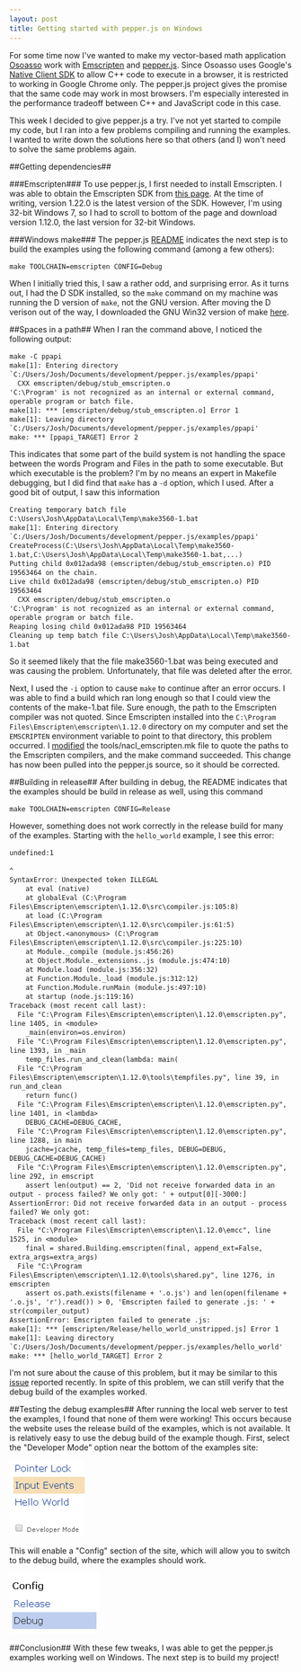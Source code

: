 ```yaml
---
layout: post
title: Getting started with pepper.js on Windows
---
```

For some time now I've wanted to make my vector-based math application [Osoasso](https://github.com/joshpeterson/osoasso) work with [Emscripten](https://github.com/kripken/emscripten/wiki) and [pepper.js](https://github.com/google/pepper.js). Since Osoasso uses Google's [Native Client SDK](https://developer.chrome.com/native-client) to allow C++ code to execute in a browser, it is restricted to working in Google Chrome only. The pepper.js project gives the promise that the same code may work in most browsers. I'm especially interested in the performance tradeoff between C++ and JavaScript code in this case.

This week I decided to give pepper.js a try. I've not yet started to compile my code, but I ran into a few problems compiling and running the examples. I wanted to write down the solutions here so that others (and I) won't need to solve the same problems again.

##Getting dependencies##

###Emscripten###
To use pepper.js, I first needed to install Emscripten. I was able to obtain the Emscripten SDK from [this page](http://kripken.github.io/emscripten-site/docs/getting_started/downloads.html). At the time of writing, version 1.22.0 is the latest version of the SDK. However, I'm using 32-bit Windows 7, so I had to scroll to bottom of the page and download version 1.12.0, the last version for 32-bit Windows.

###Windows make###
The pepper.js [README](https://github.com/google/pepper.js/blob/master/README.rst) indicates the next step is to build the examples using the following command (among a few others):

    make TOOLCHAIN=emscripten CONFIG=Debug

When I initially tried this, I saw a rather odd, and surprising error. As it turns out, I had the D SDK installed, so the `make` command on my machine was running the D version of `make`, not the GNU version. After moving the D verison out of the way, I downloaded the GNU Win32 version of make [here](http://gnuwin32.sourceforge.net/packages/make.htm).

##Spaces in a path##
When I ran the command above, I noticed the following output:

    make -C ppapi
    make[1]: Entering directory `C:/Users/Josh/Documents/development/pepper.js/examples/ppapi'
      CXX emscripten/debug/stub_emscripten.o
    'C:\Program' is not recognized as an internal or external command, operable program or batch file.
    make[1]: *** [emscripten/debug/stub_emscripten.o] Error 1
    make[1]: Leaving directory `C:/Users/Josh/Documents/development/pepper.js/examples/ppapi'
    make: *** [ppapi_TARGET] Error 2

This indicates that some part of the build system is not handling the space between the words Program and Files in the path to some executable. But which executable is the problem? I'm by no means an expert in Makefile debugging, but I did find that `make` has a `-d` option, which I used. After a good bit of output, I saw this information

    Creating temporary batch file C:\Users\Josh\AppData\Local\Temp\make3560-1.bat
    make[1]: Entering directory `C:/Users/Josh/Documents/development/pepper.js/examples/ppapi'
    CreateProcess(C:\Users\Josh\AppData\Local\Temp\make3560-1.bat,C:\Users\Josh\AppData\Local\Temp\make3560-1.bat,...)
    Putting child 0x012ada98 (emscripten/debug/stub_emscripten.o) PID 19563464 on the chain.
    Live child 0x012ada98 (emscripten/debug/stub_emscripten.o) PID 19563464
      CXX emscripten/debug/stub_emscripten.o
    'C:\Program' is not recognized as an internal or external command, operable program or batch file.
    Reaping losing child 0x012ada98 PID 19563464
    Cleaning up temp batch file C:\Users\Josh\AppData\Local\Temp\make3560-1.bat

So it seemed likely that the file make3560-1.bat was being executed and was causing the problem. Unfortunately, that file was deleted after the error.

Next, I used the `-i` option to cause `make` to continue after an error occurs. I was able to find a build which ran long enough so that I could view the contents of the make<PID>-1.bat file. Sure enough, the path to the Emscripten compiler was not quoted. Since Emscripten installed into the `C:\Program Files\Emscripten\emscripten\1.12.0` directory on my computer and set the `EMSCRIPTEN` environment variable to point to that directory, this problem occurred. I [modified](https://github.com/google/pepper.js/commit/15a802244ff71a6a792b8311866e86c1569358d2#diff-d41d8cd98f00b204e9800998ecf8427e) the tools/nacl_emscripten.mk file to quote the paths to the Emscripten compilers, and the make command succeeded. This change has now been pulled into the pepper.js source, so it should be corrected.

##Building in release##
After building in debug, the README indicates that the examples should be build in release as well, using this command

    make TOOLCHAIN=emscripten CONFIG=Release

However, something does not work correctly in the release build for many of the examples. Starting with the `hello_world` example, I see this error:

    undefined:1

    ^
    SyntaxError: Unexpected token ILLEGAL
        at eval (native)
        at globalEval (C:\Program Files\Emscripten\emscripten\1.12.0\src\compiler.js:105:8)
        at load (C:\Program Files\Emscripten\emscripten\1.12.0\src\compiler.js:61:5)
        at Object.<anonymous> (C:\Program Files\Emscripten\emscripten\1.12.0\src\compiler.js:225:10)
        at Module._compile (module.js:456:26)
        at Object.Module._extensions..js (module.js:474:10)
        at Module.load (module.js:356:32)
        at Function.Module._load (module.js:312:12)
        at Function.Module.runMain (module.js:497:10)
        at startup (node.js:119:16)
    Traceback (most recent call last):
      File "C:\Program Files\Emscripten\emscripten\1.12.0\emscripten.py", line 1405, in <module>
        _main(environ=os.environ)
      File "C:\Program Files\Emscripten\emscripten\1.12.0\emscripten.py", line 1393, in _main
        temp_files.run_and_clean(lambda: main(
      File "C:\Program Files\Emscripten\emscripten\1.12.0\tools\tempfiles.py", line 39, in run_and_clean
        return func()
      File "C:\Program Files\Emscripten\emscripten\1.12.0\emscripten.py", line 1401, in <lambda>
        DEBUG_CACHE=DEBUG_CACHE,
      File "C:\Program Files\Emscripten\emscripten\1.12.0\emscripten.py", line 1288, in main
        jcache=jcache, temp_files=temp_files, DEBUG=DEBUG, DEBUG_CACHE=DEBUG_CACHE)
      File "C:\Program Files\Emscripten\emscripten\1.12.0\emscripten.py", line 292, in emscript
        assert len(output) == 2, 'Did not receive forwarded data in an output - process failed? We only got: ' + output[0][-3000:]
    AssertionError: Did not receive forwarded data in an output - process failed? We only got:
    Traceback (most recent call last):
      File "C:\Program Files\Emscripten\emscripten\1.12.0\emcc", line 1525, in <module>
        final = shared.Building.emscripten(final, append_ext=False, extra_args=extra_args)
      File "C:\Program Files\Emscripten\emscripten\1.12.0\tools\shared.py", line 1276, in emscripten
        assert os.path.exists(filename + '.o.js') and len(open(filename + '.o.js', 'r').read()) > 0, 'Emscripten failed to generate .js: ' + str(compiler_output)
    AssertionError: Emscripten failed to generate .js:
    make[1]: *** [emscripten/Release/hello_world_unstripped.js] Error 1
    make[1]: Leaving directory `C:/Users/Josh/Documents/development/pepper.js/examples/hello_world'
    make: *** [hello_world_TARGET] Error 2

I'm not sure about the cause of this problem, but it may be similar to this [issue](https://github.com/google/pepper.js/issues/8) reported recently. In spite of this problem, we can still verify that the debug build of the examples worked.

##Testing the debug examples##
After running the local web server to test the examples, I found that none of them were working! This occurs because the website uses the release build of the examples, which is not available. It is relatively easy to use the debug build of the example though. First, select the "Developer Mode" option near the bottom of the examples site:

![Select developer mode](/static/images/getting-started-with-pepper-js-on-windows/select-debug.png)

This will enable a "Config" section of the site, which will allow you to switch to the debug build, where the examples should work.

![Use debug configuration](/static/images/getting-started-with-pepper-js-on-windows/use-debug.png)

##Conclusion##
With these few tweaks, I was able to get the pepper.js examples working well on Windows. The next step is to build my project!
